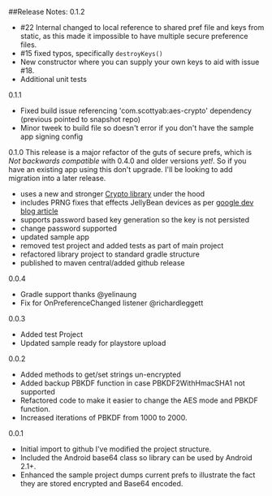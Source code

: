 ##Release Notes:
0.1.2
* #22 Internal changed to local reference to shared pref file and keys from static, as this made it impossible to have multiple secure preference files.
* #15 fixed typos, specifically `destroyKeys()`
* New constructor where you can supply your own keys to aid with issue #18.
* Additional unit tests

0.1.1
* Fixed build issue referencing 'com.scottyab:aes-crypto' dependency (previous pointed to snapshot repo)
* Minor tweek to build file so doesn't error if you don't have the sample app signing config

0.1.0
This release is a major refactor of the guts of secure prefs, which is *Not backwards compatible* with 0.4.0 and older versions _yet!_. So if you have an existing app using this don't upgrade. I'll be looking to add migration into a later release.

* uses a new and stronger [Crypto library](https://github.com/scottyab/java-aes-crypto) under the hood
* includes PRNG fixes that effects JellyBean devices as per [google dev blog article](http://android-developers.blogspot.nl/2013/08/some-securerandom-thoughts.html)
* supports password based key generation so the key is not persisted
* change password supported
* updated sample app
* removed test project and added tests as part of main project
* refactored library project to standard gradle structure
* published to maven central/added github release


0.0.4
* Gradle support thanks @yelinaung
* Fix for OnPreferenceChanged listener @richardleggett

0.0.3

* Added test Project
* Updated sample ready for playstore upload

0.0.2

* Added methods to get/set strings un-encrypted
* Added backup PBKDF function in case PBKDF2WithHmacSHA1 not supported
* Refactored code to make it easier to change the AES mode and PBKDF function.
* Increased iterations of PBKDF from 1000 to 2000.

0.0.1

* Initial import to github I've modified the project structure.
* Included the Android base64 class so library can be used by Android 2.1+.
* Enhanced the sample project dumps current prefs to illustrate the fact they are stored encrypted and Base64 encoded.